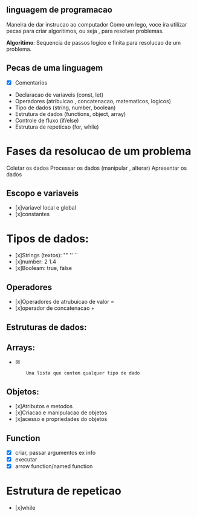 ## linguagem de programacao

Maneira de dar instrucao ao computador
Como um lego, voce ira utilizar pecas para criar algoritimos, ou seja , para resolver problemas.

**Algoritimo**: Sequencia de passos logico e finita para resolucao de um problema.

## Pecas de uma linguagem 

- [x] Comentarios 
- Declaracao de variaveis (const, let)
- Operadores (atribuicao , concatenacao, matematicos, logicos)
- Tipo de dados (string, number, boolean)
- Estrutura de dados (functions, object, array)
- Controle de fluxo (if/else)
- Estrutura de repeticao (for, while)

# Fases da resolucao de um problema

Coletar os dados 
Processar os dados (manipular , alterar)
Apresentar os dados

## Escopo e variaveis

- [x]variavel local e global
- [x]constantes


# Tipos de dados:

- [x]Strings (textos): "" '' ``
- [x]number: 2 1.4
- [x]Booleam: true, false

## Operadores

- [x]Operadores de atrubuicao de valor =
- [x]operador de concatenacao +

## Estruturas de dados:

## Arrays:

- [x]         Uma lista que contem qualquer tipo de dado

## Objetos:

- [x]Atributos e metodos
- [x]Criacao e manipulacao de objetos
- [x]acesso e propriedades do objetos

## Function

- [x] criar, passar argumentos  ex info
- [x] executar
- [x] arrow function/named function

# Estrutura de repeticao 

- [x]while


